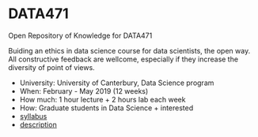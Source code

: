 # DATA471
Open Repository of Knowledge for DATA471

Buiding an ethics in data science course for data scientists, the open way.  
All constructive feedback are wellcome, especially if they increase the diversity of point of views.

-  University: University of Canterbury, Data Science program
-  When: February - May 2019 (12 weeks)
-  How much: 1 hour lecture + 2 hours lab each week
-  How: Graduate students in Data Science + interested
-  [syllabus](/Docs/Syllabus.md)
-  [description](/Docs/Description.md)
